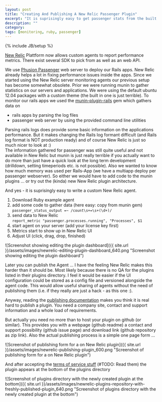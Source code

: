 ```yaml
---
layout: post
title: "Creating And Publishing A New Relic Passenger Plugin"
excerpt: "It is suprisingly easy to get passenger stats from the built in commands to show up in newrelic dashboards."
description: ""
category: 
tags: [monitoring, ruby, passenger]
---
```

{% include JB/setup %}

[New Relic](http://newrelic.com/) Plattform now allows custom agents to
report performance metrics. There exist several SDK to pick from as well
as an web API.

We use [Phusion Passenger](https://www.phusionpassenger.com/‎) web server
to deploy our Rails apps. New Relic already helps a lot in fixing
performance issues inside the apps. Since we started using the New Relic
server monitoring agents our previous setup has become somewhat
obsolete. Prior we were running munin to gather statistics on our
servers and applications. We were using the default ubuntu 12.04
packages with a custom theme (the built in one is just terrible). To
monitor our rails apps we used the
[munin-plugin-rails](https://github.com/barttenbrinke/munin-plugins-rails)
gem which gathers data on

-   rails apps by parsing the log files
-   passenger web server by using the provided command line utilities

Parsing rails logs does provide some basic information on the
applications performance. But it makes changing the Rails log formant
difficult (and Rails log format is NOT production ready) and of course
New Relic is just so much nicer to look at :)\
The information gathered for passenger was still quite useful and not
available in New Relic but munin is just really terrible if you actually
want to do more than just have a quick look at the long term development
(drilldown, setting timeperiods etc. is not possible). Also we wanted to
know how much memory was used per Rails-App (we have a multiapp deploy
per passenger webserver). So either we would have to add code to the
munin plugins ... or try out the (kinda) new New Relic plugin
architecture.

And yes - it is suprisingly easy to write a custom New Relic agent.

1.  Download Ruby example agent
2.  add some code to gather data (here easy: copy from munin gem)\
    `passenger_status_output =~ /count\s+=\s+(\d+)/`
3.  send data to New Relic\
    `report_metric "passenger.processes.running", "Processes", $1`
4.  start agent on your server (add your license key first)
5.  Metrics start to show up in New Relic UI
6.  Adjust UI (click, drag, drop, finished)

![Screenshot showing editing the plugin dashboard]({{ site.url }}/assets/images/newrelic-editing-plugin-dashboard_640.png "Screenshot showing editing the plugin dashboard")

Later you can publish the Agent ... I have the feeling New Relic makes
this harder than it should be. Most likely because there is no QA for
the plugins listed in their plugins directory. I feel it would be easier
if the UI configuration could be stored as a config file and versioned
alongside the agent code. This would allow useful sharing of agents
without the need of publishing them (i.e. if they really are just a
hack - as this one :).

Anyway, reading the [publishing
documentation](https://newrelic.com/docs/plugin-dev/publishing-your-plugin-to-plugin-central)
makes you think it is real hard to publish a plugin. You need a company
site, contact and support information and a whole load of requirements.

But actually you need no more than to host your plugin on github (or
similar). This provides you with a webpage (github readme) a contact and
support possibility (github issue page) and download link (github
repository as zip link). Also the actual publishing process is a simple
one page form ...

![Screenshot of publishing form for a on New Relic plugin]({{ site.url }}/assets/images/newrelic-publishing-plugin_600.png "Screenshot of publishing form for a on New Relic plugin")

And after accepting the [terms of service
stuff](https://rpm.newrelic.com/terms_of_service/developer) (#TODO: Read
them) the plugin appears at the bottom of the plugins directory

![Screenshot of plugins directory with the newly created plugin at the bottom]({{ site.url }}/assets/images/newrelic-plugins-repository-with-freshly-published-plugin_640.png "Screenshot of plugins directory with the newly created plugin at the bottom")

